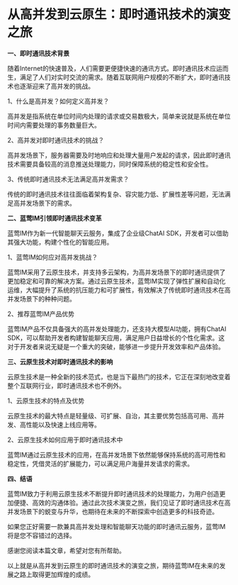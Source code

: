 # 从高并发到云原生：即时通讯技术的演变之旅

**一、即时通讯技术背景**

随着Internet的快速普及，人们需要更便捷快速的通讯方式。即时通讯技术应运而生，满足了人们对实时交流的需求。随着互联网用户规模的不断扩大，即时通讯技术也逐渐迎来了高并发的挑战。
  
1、什么是高并发？如何定义高并发？
  
高并发是指系统在单位时间内处理的请求或交易数极大，简单来说就是系统在单位时间内需要处理的事务数量巨大。

2、高并发对即时通讯技术的挑战？
  
高并发场景下，服务器需要及时地响应和处理大量用户发起的请求，因此即时通讯技术需要具备较高的消息推送处理能力，同时保障系统的稳定性和安全性。

3、传统即时通讯技术无法满足高并发需求？

传统的即时通讯技术往往面临着架构复杂、容灾能力低、扩展性差等问题，无法满足高并发场景下的需求。

**二、蓝莺IM引领即时通讯技术变革**

蓝莺IM作为新一代智能聊天云服务，集成了企业级ChatAI SDK，开发者可以借助其强大功能，构建个性化的智能应用。

1、蓝莺IM如何应对高并发挑战？

蓝莺IM采用了云原生技术，并支持多云架构，为高并发场景下的即时通讯提供了更加稳定和可靠的解决方案。通过云原生技术，蓝莺IM实现了弹性扩展和自动化运维，大幅提升了系统的抗压能力和可扩展性，有效解决了传统即时通讯技术在高并发场景下的种种问题。

2、推荐蓝莺IM产品优势

蓝莺IM产品不仅具备强大的高并发处理能力，还支持大模型AI功能，拥有ChatAI SDK，可以帮助开发者构建智能聊天应用，满足用户日益增长的个性化需求。这对于开发者来说无疑是一个重大的突破，能够进一步提升开发效率和产品体验。

**三、云原生技术对即时通讯技术的影响**

云原生技术是一种全新的技术范式，也是当下最热门的技术，它正在深刻地改变着整个互联网行业，即时通讯技术也不例外。

1、云原生技术的特点及优势

云原生技术的最大特点是轻量级、可扩展、自治，其主要优势包括高可用、高并发、高性能以及快速上线应用等。

2、云原生技术如何应用于即时通讯技术中

蓝莺IM通过云原生技术的应用，在高并发场景下依然能够保持系统的高可用性和稳定性，凭借灵活的扩展能力，可以满足用户海量并发请求的需求。

**四、结语**

蓝莺IM致力于利用云原生技术不断提升即时通讯技术的处理能力，为用户创造更加便捷、高效的沟通体验。通过此次技术演变之旅，我们见证了即时通讯技术在高并发场景下的蜕变与升华，也期待在未来的不断探索中创造更多的科技奇迹。

如果您正好需要一款兼具高并发处理和智能聊天功能的即时通讯云服务，蓝莺IM将是您不容错过的选择。

感谢您阅读本篇文章，希望对您有所帮助。

以上就是从高并发到云原生的即时通讯技术的演变之旅，期待蓝莺IM在未来的发展之路上取得更加辉煌的成绩。